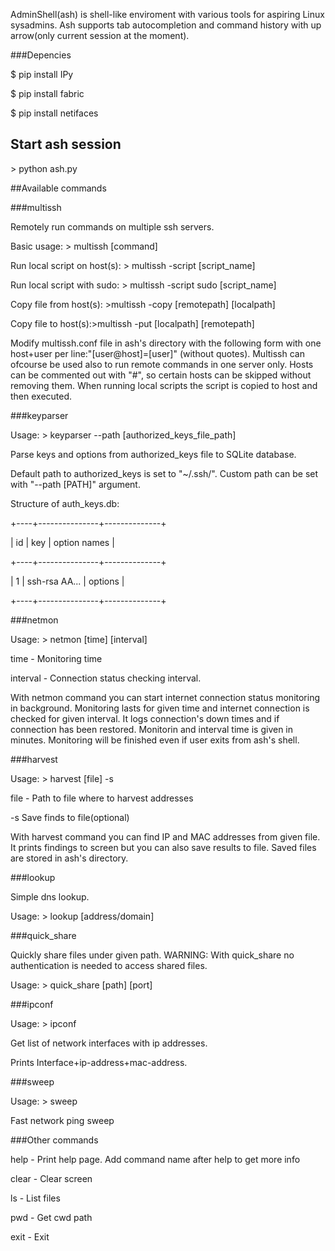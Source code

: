 AdminShell(ash) is shell-like enviroment with various tools for aspiring Linux sysadmins. Ash supports tab autocompletion and command history with up arrow(only current session at the moment).

###Depencies

$ pip install IPy

$ pip install fabric

$ pip install netifaces

## Start ash session

&gt; python ash.py

##Available commands

###multissh

Remotely run commands on multiple ssh servers.

Basic usage: &gt; multissh [command]

Run local script on host(s): &gt; multissh -script [script_name]

Run local script with sudo: &gt; multissh -script sudo [script_name]

Copy file from host(s): &gt;multissh -copy [remotepath] [localpath]

Copy file to host(s):&gt;multissh -put [localpath] [remotepath]

Modify multissh.conf file in ash's directory with the following form with one host+user per line:"[user@host]=[user]" (without quotes).
Multissh can ofcourse be used also to run remote commands in one server only. Hosts can be commented out with "#", so certain hosts can be skipped without removing them. When running local scripts the script is copied to host and then executed.

###keyparser

Usage: &gt; keyparser --path [authorized_keys_file_path]

Parse keys and options from authorized_keys file to SQLite database.

Default path to authorized_keys is set to "~/.ssh/". Custom path can be set with "--path [PATH]" argument.

Structure of auth_keys.db:

+----+---------------+--------------+

| id |      key      | option names |

+----+---------------+--------------+

|  1 | ssh-rsa AA... | options      |

+----+---------------+--------------+

###netmon

Usage: &gt; netmon [time]  [interval]

time - Monitoring time

interval - Connection status checking interval.

With netmon command you can start internet connection status monitoring in background. Monitoring lasts for given time and internet connection is checked for given interval. It logs connection's down times and if connection has been restored. Monitorin and interval time is given in minutes. Monitoring will be finished even if user exits from ash's shell.

###harvest

Usage: &gt; harvest  [file] -s

file - Path to file where to harvest addresses

-s  Save finds to file(optional)

With harvest command you can find IP and MAC addresses from given file. It prints findings to screen but you can also save results to file. Saved files are stored in ash's directory.

###lookup

Simple dns lookup.

Usage: &gt; lookup [address/domain]

###quick_share

Quickly share files under given path. WARNING: With quick_share no authentication is needed to access shared files.

Usage: &gt; quick_share [path] [port]

###ipconf

Usage: &gt; ipconf

Get list of network interfaces with ip addresses.

Prints Interface+ip-address+mac-address.

###sweep

Usage: &gt; sweep

Fast network ping sweep 


###Other commands

help - Print help page. Add command name after help to get more info

clear - Clear screen

ls - List files

pwd - Get cwd path

exit - Exit
